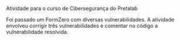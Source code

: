 Atividade para o curso de Cibersegurança do Pretalab

Foi passado um FormZero com diversas vulnerabilidades.
A atividade envolveu corrigir três vulnerabilidades e comentar no código a vulnerabilidade resolvida. 
